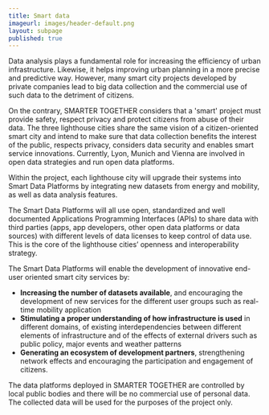 ```yaml
---
title: Smart data
imageurl: images/header-default.png
layout: subpage
published: true
---
```

Data analysis plays a fundamental role for increasing the efficiency of urban infrastructure. Likewise, it helps improving urban planning in a more precise and predictive way. However, many smart city projects developed by private companies lead to big data collection and the commercial use of such data to the detriment of citizens.

On the contrary, SMARTER TOGETHER considers that a 'smart' project must provide safety, respect privacy and protect citizens from abuse of their data. The three lighthouse cities share the same vision of a citizen-oriented smart city and intend to make sure that data collection benefits the interest of the public, respects privacy, considers data security and enables smart service innovations. Currently, Lyon, Munich and Vienna are involved in open data strategies and run open data platforms.

Within the project, each lighthouse city will upgrade their systems into Smart Data Platforms by integrating new datasets from energy and mobility, as well as data analysis features.

The Smart Data Platforms will all use open, standardized and well documented Applications Programming Interfaces (APIs) to share data with third parties (apps, app developers, other open data platforms or data sources) with different levels of data licenses to keep control of data use. This is the core of the lighthouse cities’ openness and interoperability strategy.

The Smart Data Platforms will enable the development of innovative end-user oriented smart city services by:

*   **Increasing the number of datasets available**, and encouraging the development of new services for the different user groups such as real-time mobility application
*   **Stimulating a proper understanding of how infrastructure is used** in different domains, of existing interdependencies between different elements of infrastructure and of the effects of external drivers such as public policy, major events and weather patterns
*   **Generating an ecosystem of development partners**, strengthening network effects and encouraging the participation and engagement of citizens.

The data platforms deployed in SMARTER TOGETHER are controlled by local public bodies and there will be no commercial use of personal data. The collected data will be used for the purposes of the project only.

